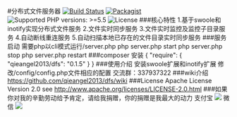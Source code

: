 #分布式文件服务器
[![Build Status](https://api.travis-ci.org/qieangel2013/dfs.svg)](https://travis-ci.org/qieangel2013/dfs)
[![Packagist](https://img.shields.io/badge/packagist-passing-ff69b4.svg)](https://packagist.org/packages/qieangel2013/dfs)
![Supported PHP versions: >=5.5](https://img.shields.io/badge/php-%3E%3D5.5-blue.svg)
![License](https://img.shields.io/badge/license-Apache%202-yellow.svg)
###核心特性
    1.基于swoole和inotify实现分布式文件服务
    2.文件实时同步服务
    3.文件实时监控及监控子目录服务
    4.自动断线重连服务
    5.自动扫描本地已存在的文件目录实时同步服务
###服务启动
    需要php以cli模式运行/server.php
      php server.php start
      php server.php stop
      php server.php restart
###composer 安装
	{
    		"require": {
        		"qieangel2013/dfs": "0.1.5"
		 }
	}
###使用介绍
    安装swoole扩展和inotify扩展
    修改/config/config.php文件相应的配置
    交流群：337937322
###wiki介绍
https://github.com/qieangel2013/dfs/wiki
###License
    Apache License Version 2.0 see http://www.apache.org/licenses/LICENSE-2.0.html
###如果你对我的辛勤劳动给予肯定，请给我捐赠，你的捐赠是我最大的动力
支付宝
![](https://github.com/qieangel2013/zys/blob/master/public/images/ali.png)
微信
![](https://github.com/qieangel2013/zys/blob/master/public/images/weixin.jpeg)
